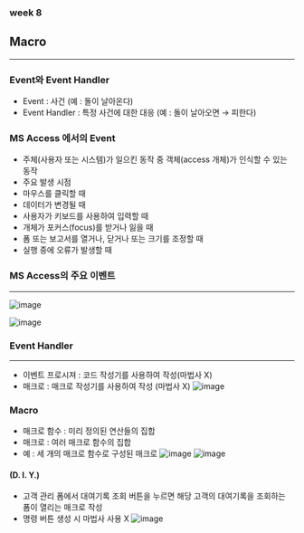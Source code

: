 ### week 8

## Macro
----------

### Event와 Event Handler
- Event : 사건 (예 : 돌이 날아온다)
- Event Handler : 특정 사건에 대한 대응 (예 : 돌이 날아오면 → 피한다)

### MS Access 에서의 Event
- 주체(사용자 또는 시스템)가 일으킨 동작 중 객체(access 개체)가 인식할 수 있는 동작
- 주요 발생 시점
 - 마우스를 클릭할 때
 - 데이터가 변경될 때
 - 사용자가 키보드를 사용하여 입력할 때
 - 개체가 포커스(focus)를 받거나 잃을 때
 - 폼 또는 보고서를 열거나, 닫거나 또는 크기를 조정할 때
 - 실행 중에 오류가 발생할 때
 
### MS Access의 주요 이벤트
---------------------

![image](https://user-images.githubusercontent.com/97229292/168701986-7254c623-44fb-4187-a550-b4a81fa552fe.png)

![image](https://user-images.githubusercontent.com/97229292/168702002-4ff8117b-03c9-4435-9370-dc286449584d.png)

### Event Handler
--------------------
 - 이벤트 프로시져 : 코드 작성기를 사용하여 작성(마법사 Х)
 - 매크로 : 매크로 작성기를 사용하여 작성 (마법사 Х)
![image](https://user-images.githubusercontent.com/97229292/168702105-7613f980-babb-4be8-b98b-bbe40dc9d982.png)

### Macro
- 매크로 함수 : 미리 정의된 연산들의 집합
- 매크로 : 여러 매크로 함수의 집합
 - 예 : 세 개의 매크로 함수로 구성된 매크로
![image](https://user-images.githubusercontent.com/97229292/168702163-64b6aeee-bcca-4018-a80e-691025489a3a.png)
![image](https://user-images.githubusercontent.com/97229292/168702172-5745098e-6147-494d-8d55-5f0dfce9600b.png)

#### (D. I. Y.)
- 고객 관리 폼에서 대여기록 조회 버튼을 누르면 해당 고객의 대여기록을 조회하는 폼이 열리는 매크로 작성
 - 명령 버튼 생성 시 마법사 사용 Х
![image](https://user-images.githubusercontent.com/97229292/168702222-7da33fb0-ae93-4751-bc3e-55da4c703b88.png)






